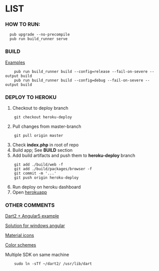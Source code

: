 # LIST

### HOW TO RUN:
```
  pub upgrade --no-precompile
  pub run build_runner serve
```

### BUILD
[Examples](https://github.com/dart-lang/angular/tree/master/examples)
```
    pub run build_runner build --config=release --fail-on-severe --output build
    pub run build_runner build --config=debug --fail-on-severe --output build
```

### DEPLOY TO HEROKU
1. Checkout to deploy branch
``` 
    git checkout heroku-deploy 
```

2. Pull changes from master-branch
```
    git pull origin master
```
3. Check **index.php** in root of repo
4. Build app; See **BUILD** section
5. Add build artifacts and push them to **heroku-deploy** branch
``` 
    git add ./build/web -f
    git add ./build/packages/browser -f
    git commit -m '...'
    git push origin heroku-deploy
```
6. Run deploy on heroku dashboard
7. Open [herokuapp](https://notes-for-poor.herokuapp.com)


### OTHER COMMENTS
[Dart2 + Angular5 example](https://github.com/dart-lang/angular_components_example)

[Solution for windows angular](https://github.com/dart-lang/angular/issues/766)

[Material icons](https://material.io/icons)

[Color schemes](https://www.canva.com/learn/website-color-schemes)

Multiple SDK on same machine
```
    sudo ln -sTf ~/dart2/ /usr/lib/dart
```


